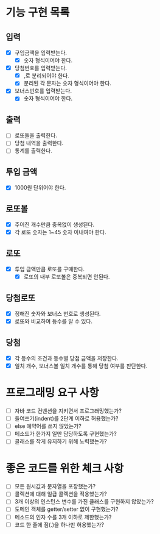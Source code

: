 # 기능 구현 목록

## 입력
- [x] 구입금액을 입력받는다.
  - [x] 숫자 형식이어야 한다.
- [x] 당첨번호를 입력받는다.
  - [x] ,로 분리되어야 한다.
  - [x] 분리된 각 문자는 숫자 형식이어야 한다.
- [x] 보너스번호를 입력받는다.
  - [x] 숫자 형식이어야 한다.

## 출력
- [ ] 로또들을 출력한다.
- [ ] 당첨 내역을 출력한다.
- [ ] 통계를 출력한다.

## 투입 금액
- [x] 1000원 단위어야 한다.

## 로또볼
- [x] 주어진 개수만큼 중복없이 생성된다.
- [x] 각 로또 숫자는 1~45 숫자 이내여야 한다.

## 로또
- [x] 투입 금액만큼 로또를 구매한다.
  - [x] 로또의 내부 로또볼은 중복되면 안된다.

## 당첨로또
- [x] 정해진 숫자와 보너스 번호로 생성된다.
- [x] 로또와 비교하여 등수를 알 수 있다.

## 당첨
- [x] 각 등수의 조건과 등수별 당첨 금액을 저장한다.
- [x] 일치 개수, 보너스볼 일치 개수를 통해 당첨 여부를 판단한다.

# 프로그래밍 요구 사항

- [ ] 자바 코드 컨벤션을 지키면서 프로그래밍했는가?
- [ ] 들여쓰기(indent)를 2단계 이하로 허용했는가?
- [ ] else 예약어를 쓰지 않았는가?
- [ ] 메소드가 한가지 일만 담당하도록 구현했는가?
- [ ] 클래스를 작게 유지하기 위해 노력했는가?

# 좋은 코드를 위한 체크 사항

- [ ] 모든 원시값과 문자열을 포장했는가?
- [ ] 콜렉션에 대해 일급 콜렉션을 적용했는가?
- [ ] 3개 이상의 인스턴스 변수를 가진 클래스를 구현하지 않았는가?
- [ ] 도메인 객체를 getter/setter 없이 구현했는가?
- [ ] 메소드의 인자 수를 3개 이하로 제한했는가?
- [ ] 코드 한 줄에 점(.)을 하나만 허용했는가?
